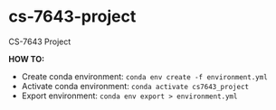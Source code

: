 # cs-7643-project
CS-7643 Project


**HOW TO:**
- Create conda environment:
  `conda env create -f environment.yml`
- Activate conda environment:
  `conda activate cs7643_project`
- Export environment:
  `conda env export > environment.yml`

